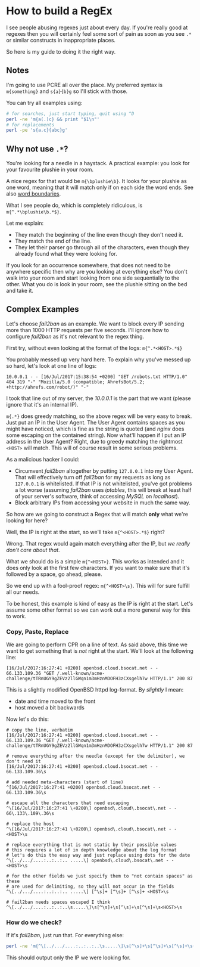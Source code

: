 # How to build a RegEx

I see people abusing regexes just about every day.
If you're really good at regexes then you will certainly feel some sort of pain
as soon as you see `.*` or similar constructs in inappropriate places.

So here is my guide to doing it the right way.

## Notes

I'm going to use PCRE all over the place.
My preferred syntax is `m{something}` and `s{a}{b}g` so I'll stick with those.

You can try all examples using:

```bash
# for searches, just start typing, quit using ^D
perl -ne 'm{a(.)c} && print "$1\n"'
# for replacements
perl -pe 's{a.c}{abc}g'
```

## Why not use `.*`?

You're looking for a needle in a haystack.
A practical example: you look for your favourite plushie in your room.

A nice regex for that would be `m{\bplushie\b}`.
It looks for your plushie as one word, meaning that it will match only if on
each side the word ends.
See also [word
boundaries](http://www.regular-expressions.info/wordboundaries.html).

What I see people do, which is completely ridiculous, is
`m{^.*\bplushie\b.*$}`.

Let me explain:

* They match the beginning of the line even though they don't need it.
* They match the end of the line.
* They let their parser go through all of the characters, even though they
  already found what they were looking for.

If you look for an occurrence somewhere, that does not need to be anywhere
specific then why are you looking at everything else?
You don't walk into your room and start looking from one side sequentially to
the other.
What you do is look in your room, see the plushie sitting on the bed and take
it.

## Complex Examples

Let's choose *fail2ban* as an example.
We want to block every IP sending more than 1000 HTTP requests per five
seconds.
I'll ignore how to configure *fail2ban* as it's not relevant to the regex
thing.

First try, without even looking at the format of the logs: `m{^.*<HOST>.*$}`

You probably messed up very hard here.
To explain why you've messed up so hard, let's look at one line of logs:

```text
10.0.0.1 - - [16/Jul/2017:15:38:54 +0200] "GET /robots.txt HTTP/1.0" 404 319 "-" "Mozilla/5.0 (compatible; AhrefsBot/5.2; +http://ahrefs.com/robot/)" "-"
```

I took that line out of my server, the *10.0.0.1* is the part that we want
(please ignore that it's an internal IP).

`m{.*}` does greedy matching, so the above regex will be very easy to break.
Just put an IP in the User Agent.
The User Agent contains spaces as you might have noticed, which is fine as the
string is quoted (and *nginx* does some escaping on the contained string).
Now what'll happen if I put an IP address in the User Agent?
Right, due to greedy matching the rightmost `<HOST>` will match.
This will of course result in some serious problems.

As a malicious hacker I could:

* Circumvent *fail2ban* altogether by putting `127.0.0.1` into my User Agent.
  That will effectively turn off *fail2ban* for my requests as long as
  `127.0.0.1` is whitelisted. If that IP is not whitelisted, you've got
  problems a lot worse (assuming *fail2ban* uses *iptables*, this will break at
  least half of your server's software, think of accessing *MySQL* on
  *localhost*).
* Block arbitrary IPs from accessing your website in much the same way.

So how are we going to construct a Regex that will match **only** what we're
looking for here?

Well, the IP is right at the start, so we'll take `m{^<HOST>.*$}` right?

Wrong.
That regex would again match everything after the IP, but *we really don't care
about that*.

What we should do is a simple `m{^<HOST>}`.
This works as intended and it does only look at the first few characters.
If you want to make sure that it's followed by a space, go ahead, please.

So we end up with a fool-proof regex: `m{^<HOST>\s}`.
This will for sure fulfill all our needs.

To be honest, this example is kind of easy as the IP is right at the start.
Let's assume some other format so we can work out a more general way for this
to work.

### Copy, Paste, Replace

We are going to perform CPR on a line of text.
As said above, this time we want to get something that is *not* right at the
start.
We'll look at the following line:

```text
[16/Jul/2017:16:27:41 +0200] openbsd.cloud.bsocat.net - - 66.133.109.36 "GET /.well-known/acme-challenge/tTRnUGY9gZEVz2llGWqn1m3mHznMDOFH3zCXsgelh7w HTTP/1.1" 200 87
```

This is a slightly modified OpenBSD httpd log-format.
By *slightly* I mean:

* date and time moved to the front
* host moved a bit backwards

Now let's do this:

```text
# copy the line, verbatim
[16/Jul/2017:16:27:41 +0200] openbsd.cloud.bsocat.net - - 66.133.109.36 "GET /.well-known/acme-challenge/tTRnUGY9gZEVz2llGWqn1m3mHznMDOFH3zCXsgelh7w HTTP/1.1" 200 87

# remove everything after the needle (except for the delimiter), we don't need it
[16/Jul/2017:16:27:41 +0200] openbsd.cloud.bsocat.net - - 66.133.109.36\s

# add needed meta-characters (start of line)
^[16/Jul/2017:16:27:41 +0200] openbsd.cloud.bsocat.net - - 66.133.109.36\s

# escape all the characters that need escaping
^\[16/Jul/2017:16:27:41 \+0200\] openbsd\.cloud\.bsocat\.net - - 66\.133\.109\.36\s

# replace the host
^\[16/Jul/2017:16:27:41 \+0200\] openbsd\.cloud\.bsocat\.net - - <HOST>\s

# replace everything that is not static by their possible values
# this requires a lot of in depth knowledge about the log format
# let's do this the easy way and just replace using dots for the date
^\[../.../....:..:..:.. .....\] openbsd\.cloud\.bsocat\.net - - <HOST>\s

# for the other fields we just specify them to "not contain spaces" as these
# are used for delimiting, so they will not occur in the fields
^\[../.../....:..:..:.. .....\] [^\s]+ [^\s]+ [^\s]+ <HOST>\s

# fail2ban needs spaces escaped I think
^\[../.../....:..:..:..\s.....\]\s[^\s]+\s[^\s]+\s[^\s]+\s<HOST>\s
```

### How do we check?

If it's *fail2ban*, just run that.
For everything else:

```bash
perl -ne 'm{^\[../.../....:..:..:..\s.....\]\s[^\s]+\s[^\s]+\s[^\s]+\s([^\s]+)\s} && print "$1\n"'
```

This should output only the IP we were looking for.

